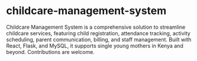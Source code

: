 # childcare-management-system
Childcare Management System is a comprehensive solution to streamline childcare services, featuring child registration, attendance tracking, activity scheduling, parent communication, billing, and staff management. Built with React, Flask, and MySQL, it supports single young mothers in Kenya and beyond. Contributions are welcome.
